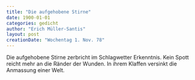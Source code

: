 ```yaml
---
title: "Die aufgehobene Stirne"
date: 1900-01-01
categories: gedicht
author: "Erich Müller-Santis"
layout: post
creationDate: "Wochentag 1. Nov. 78"
---
```

Die aufgehobene Stirne
zerbricht
im Schlagwetter
Erkenntnis.
Kein Spott reicht mehr
an die Ränder der Wunden.
In ihrem Klaffen versinkt
die Anmassung einer Welt.
